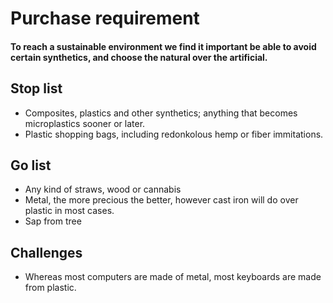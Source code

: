 # Purchase requirement

#### To reach a sustainable environment we find it important be able to avoid certain synthetics, and choose the natural over the artificial.

## Stop list

* Composites, plastics and other synthetics; anything that becomes microplastics sooner or later.
* Plastic shopping bags, including redonkolous hemp or fiber immitations.

## Go list

* Any kind of straws, wood or cannabis
* Metal, the more precious the better, however cast iron will do over plastic in most cases.
* Sap from tree

## Challenges

* Whereas most computers are made of metal, most keyboards are made from plastic.

